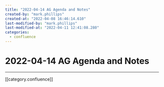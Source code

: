 ```yaml
---
title: "2022-04-14 AG Agenda and Notes"
created-by: "mark.phillips"
created-at: "2022-04-08 16:46:14.610"
last-modified-by: "mark.phillips"
last-modified-at: "2022-04-11 12:41:08.280"
categories:
  - confluence
---
```


# 2022-04-14 AG Agenda and Notes


---

[[category.confluence]]

